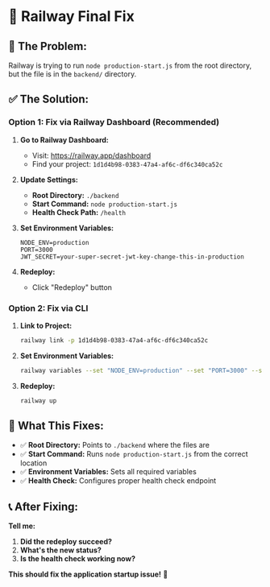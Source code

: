 # 🔧 Railway Final Fix

## 🚨 **The Problem:**
Railway is trying to run `node production-start.js` from the root directory, but the file is in the `backend/` directory.

## ✅ **The Solution:**

### **Option 1: Fix via Railway Dashboard (Recommended)**

1. **Go to Railway Dashboard:**
   - Visit: https://railway.app/dashboard
   - Find your project: `1d1d4b98-0383-47a4-af6c-df6c340ca52c`

2. **Update Settings:**
   - **Root Directory:** `./backend`
   - **Start Command:** `node production-start.js`
   - **Health Check Path:** `/health`

3. **Set Environment Variables:**
   ```
   NODE_ENV=production
   PORT=3000
   JWT_SECRET=your-super-secret-jwt-key-change-this-in-production
   ```

4. **Redeploy:**
   - Click "Redeploy" button

### **Option 2: Fix via CLI**

1. **Link to Project:**
   ```bash
   railway link -p 1d1d4b98-0383-47a4-af6c-df6c340ca52c
   ```

2. **Set Environment Variables:**
   ```bash
   railway variables --set "NODE_ENV=production" --set "PORT=3000" --set "JWT_SECRET=your-super-secret-jwt-key-change-this-in-production"
   ```

3. **Redeploy:**
   ```bash
   railway up
   ```

## 🎯 **What This Fixes:**

- ✅ **Root Directory:** Points to `./backend` where the files are
- ✅ **Start Command:** Runs `node production-start.js` from the correct location
- ✅ **Environment Variables:** Sets all required variables
- ✅ **Health Check:** Configures proper health check endpoint

## 📞 **After Fixing:**

**Tell me:**
1. **Did the redeploy succeed?**
2. **What's the new status?**
3. **Is the health check working now?**

**This should fix the application startup issue!** 🚀
